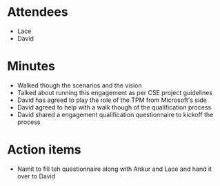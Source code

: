 # Attendees
* Lace
* David

# Minutes
* Walked though the scenarios and the vision
* Talked about running this engagement as per CSE project guidelines 
* David has agreed to play the role of the TPM from Microsoft's side
* David agreed to help with a walk though of the qualification process
* David shared a engagement qualification questionnaire to kickoff the process 

# Action items
* Namit to fill teh questionnaire along with Ankur and Lace and hand it over to David